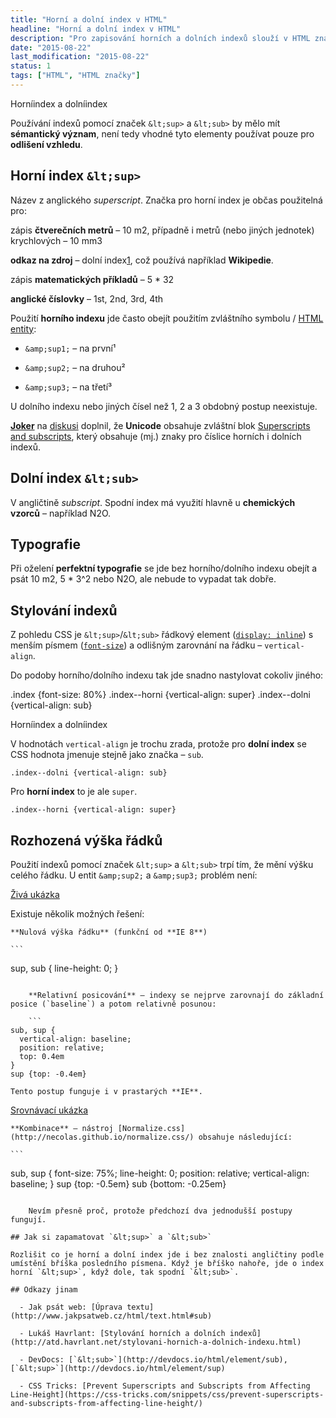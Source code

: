 ```yaml
---
title: "Horní a dolní index v HTML"
headline: "Horní a dolní index v HTML"
description: "Pro zapisování horních a dolních indexů slouží v HTML značky <code>&lt;sup></code> a <code>&lt;sub></code>."
date: "2015-08-22"
last_modification: "2015-08-22"
status: 1
tags: ["HTML", "HTML značky"]
---
```


Horníindex a 
  dolníindex

Používání indexů pomocí značek `&lt;sup>` a `&lt;sub>` by mělo mít **sémantický význam**, není tedy vhodné tyto elementy používat pouze pro **odlišení vzhledu**.

## Horní index `&lt;sup>`

Název z anglického *superscript*. Značka pro horní index je občas použitelná pro:

  zápis **čtverečních metrů** – 10 m2, případně i metrů (nebo jiných jednotek) krychlových – 10 mm3

  **odkaz na zdroj** – dolní index[1](#sub), což používá například **Wikipedie**.

  zápis **matematických příkladů** – 5 * 32

  **anglické číslovky** – 1st, 2nd, 3rd, 4th

Použití **horního indexu** jde často obejít použitím zvláštního symbolu / [HTML entity](/entity):

  - `&amp;sup1;` – na první&sup1;

  - `&amp;sup2;` – na druhou&sup2;

  - `&amp;sup3;` – na třetí&sup3;

U dolního indexu nebo jiných čísel než 1, 2 a 3 obdobný postup neexistuje.

[**Joker**](http://www.it-joker.cz/) na [diskusi](http://diskuse.jakpsatweb.cz/?action=vthread&amp;forum=4&amp;topic=164295#3) doplnil, že **Unicode** obsahuje zvláštní blok [Superscripts and subscripts](http://www.fileformat.info/info/unicode/block/superscripts_and_subscripts/list.htm), který obsahuje (mj.) znaky pro číslice horních i dolních indexů.

## Dolní index `&lt;sub>`

V angličtině *subscript*. Spodní index má využití hlavně u **chemických vzorců** – například N2O.

## Typografie

Při oželení **perfektní typografie** se jde bez horního/dolního indexu obejít a psát 10 m2, 5 * 3^2 nebo N2O, ale nebude to vypadat tak dobře.

## Stylování indexů

Z pohledu CSS je `&lt;sup>`/`&lt;sub>` řádkový element ([`display: inline`](/display#inline)) s menším písmem ([`font-size`](/font#size)) a odlišným zarovnání na řádku – `vertical-align`.

Do podoby horního/dolního indexu tak jde snadno nastylovat cokoliv jiného:

  .index {font-size: 80%}
  .index--horni {vertical-align: super}
  .index--dolni {vertical-align: sub}

  Horníindex a dolníindex

V hodnotách `vertical-align` je trochu zrada, protože pro **dolní index** se CSS hodnota jmenuje stejně jako značka – `sub`.

```
.index--dolni {vertical-align: sub}
```

Pro **horní index** to je ale `super`.

```
.index--horni {vertical-align: super}
```

## Rozhozená výška řádků

Použití indexů pomocí značek `&lt;sup>` a `&lt;sub>` trpí tím, že mění výšku celého řádku. U entit `&amp;sup2;` a `&amp;sup3;` problém není:

[Živá ukázka](http://kod.djpw.cz/gfpb)

Existuje několik možných řešení:

    **Nulová výška řádku** (funkční od **IE 8**)

    ```
sup, sub {
  line-height: 0;
}
```

    **Relativní posicování** – indexy se nejprve zarovnají do základní posice (`baseline`) a potom relativně posunou:

    ```
sub, sup {
  vertical-align: baseline;
  position: relative;
  top: 0.4em
}
sup {top: -0.4em}
```

    Tento postup funguje i v prastarých **IE**.

  [Srovnávací ukázka](http://kod.djpw.cz/hfpb)

    **Kombinace** – nástroj [Normalize.css](http://necolas.github.io/normalize.css/) obsahuje následující:

    ```
sub,
sup {
  font-size: 75%;
  line-height: 0;
  position: relative;
  vertical-align: baseline;
}
sup {top: -0.5em}
sub {bottom: -0.25em}
```

    Nevím přesně proč, protože předchozí dva jednodušší postupy fungují.

## Jak si zapamatovat `&lt;sup>` a `&lt;sub>`

Rozlišit co je horní a dolní index jde i bez znalosti angličtiny podle umístění bříška posledního písmena. Když je bříško nahoře, jde o index horní `&lt;sup>`, když dole, tak spodní `&lt;sub>`.

## Odkazy jinam

  - Jak psát web: [Úprava textu](http://www.jakpsatweb.cz/html/text.html#sub)

  - Lukáš Havrlant: [Stylování horních a dolních indexů](http://atd.havrlant.net/stylovani-hornich-a-dolnich-indexu.html)

  - DevDocs: [`&lt;sub>`](http://devdocs.io/html/element/sub), [`&lt;sup>`](http://devdocs.io/html/element/sup)

  - CSS Tricks: [Prevent Superscripts and Subscripts from Affecting Line-Height](https://css-tricks.com/snippets/css/prevent-superscripts-and-subscripts-from-affecting-line-height/)